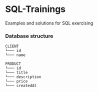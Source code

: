 # SQL-Trainings
Examples and solutions for SQL exercising

### Database structure
```
CLIENT
└─── id
└─── name

PRODUCT
└─── id
└─── title
└─── description
└─── price
└─── createdAt
```
